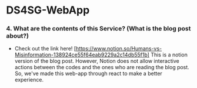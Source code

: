 # DS4SG-WebApp


### 4. What are the contents of this Service? (What is the blog post about?)
- Check out the link here! [https://www.notion.so/Humans-vs-Misinformation-138924ce55f64eab9229a2c14db55f1b]
This is a notion version of the blog post. However, Notion does not allow interactive actions between the codes and the ones who are reading the blog post. So, we've made this web-app through react to make a better experience. 
